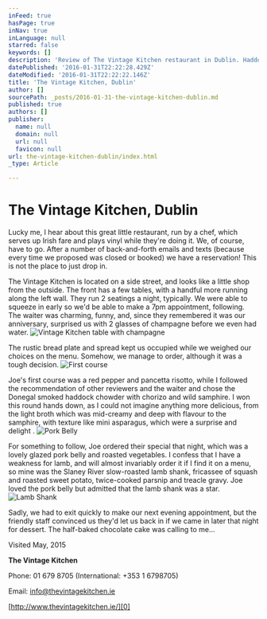 ```yaml
---
inFeed: true
hasPage: true
inNav: true
inLanguage: null
starred: false
keywords: []
description: 'Review of The Vintage Kitchen restaurant in Dublin. Haddock chowder, pancetta risotto, pork belly, lamb shank, treacle gravy.'
datePublished: '2016-01-31T22:22:28.429Z'
dateModified: '2016-01-31T22:22:22.146Z'
title: 'The Vintage Kitchen, Dublin'
author: []
sourcePath: _posts/2016-01-31-the-vintage-kitchen-dublin.md
published: true
authors: []
publisher:
  name: null
  domain: null
  url: null
  favicon: null
url: the-vintage-kitchen-dublin/index.html
_type: Article

---
```

# The Vintage Kitchen, Dublin

Lucky me, I hear about this great little restaurant, run by a chef, which serves up Irish fare and plays vinyl while they're doing it.  We, of course, have to go.  After a number of back-and-forth emails and texts (because every time we proposed was closed or booked) we have a reservation!  This is not the place to just drop in.

The Vintage Kitchen is located on a side street, and looks like a little shop from the outside.  The front has a few tables, with a handful more running along the left wall.  They run 2 seatings a night, typically.  We were able to squeeze in early so we'd be able to make a 7pm appointment, following.  The waiter was charming, funny, and, since they remembered it was our anniversary, surprised us with 2 glasses of champagne before we even had water. ![Vintage Kitchen table with champagne](https://the-grid-user-content.s3-us-west-2.amazonaws.com/afde4896-77fd-4d67-a2b0-fb9dab03a9a2.jpg)

The rustic bread plate and spread kept us occupied while we weighed our choices on the menu.  Somehow, we manage to order, although it was a tough decision.
![First course](https://the-grid-user-content.s3-us-west-2.amazonaws.com/6ca144fc-f0d3-4519-b1dd-35ba01dafa8a.jpg)

Joe's first course was a red pepper and pancetta risotto, while I followed the recommendation of other reviewers and the waiter and chose the Donegal smoked haddock chowder with chorizo and wild samphire.  I won this round hands down, as I could not imagine anything more delicious, from the light broth which was mid-creamy and deep with flavour to the samphire, with texture like mini asparagus, which were a surprise and delight .
![Pork Belly](https://the-grid-user-content.s3-us-west-2.amazonaws.com/fc796f25-50de-467d-8997-11c63a7a440e.jpg)

For something to follow, Joe ordered their special that night, which was a lovely glazed pork belly and roasted vegetables.  I confess that I have a weakness for lamb, and will almost invariably order it if I find it on a menu, so mine was the Slaney River slow-roasted lamb shank, fricassee of squash and roasted sweet potato, twice-cooked parsnip and treacle gravy.  Joe loved the pork belly but admitted that the lamb shank was a star.
![Lamb Shank](https://the-grid-user-content.s3-us-west-2.amazonaws.com/44566bae-4440-444e-a8ce-48804468b109.jpg)

Sadly, we had to exit quickly to make our next evening appointment, but the friendly staff convinced us they'd let us back in if we came in later that night for dessert.  The half-baked chocolate cake was calling to me...

Visited May, 2015

**The Vintage Kitchen**

Phone: 01 679 8705 (International: +353 1 6798705)

Email: info@thevintagekitchen.ie 

[http://www.thevintagekitchen.ie/][0]

[0]: null